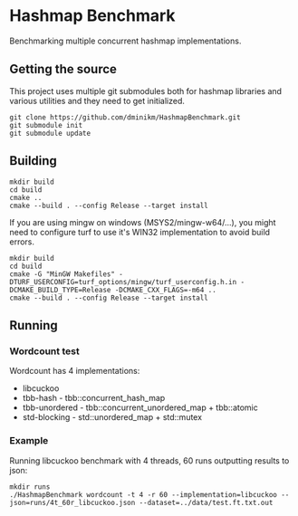 # Hashmap Benchmark 

Benchmarking multiple concurrent hashmap implementations.

## Getting the source

This project uses multiple git submodules both for hashmap libraries and various utilities and they need to get initialized.

```
git clone https://github.com/dminikm/HashmapBenchmark.git
git submodule init
git submodule update
```

## Building

```shell
mkdir build
cd build
cmake ..
cmake --build . --config Release --target install
```

If you are using mingw on windows (MSYS2/mingw-w64/...), you might need to configure turf to use it's WIN32 implementation to avoid build errors.

```shell
mkdir build
cd build
cmake -G "MinGW Makefiles" -DTURF_USERCONFIG=turf_options/mingw/turf_userconfig.h.in -DCMAKE_BUILD_TYPE=Release -DCMAKE_CXX_FLAGS=-m64 ..
cmake --build . --config Release --target install
```

## Running

### Wordcount test
Wordcount has 4 implementations:
 - libcuckoo
 - tbb-hash - tbb::concurrent_hash_map
 - tbb-unordered - tbb::concurrent_unordered_map + tbb::atomic
 - std-blocking - std::unordered_map + std::mutex

### Example
Running libcuckoo benchmark with 4 threads, 60 runs outputting results to json:
```shell
mkdir runs
./HashmapBenchmark wordcount -t 4 -r 60 --implementation=libcuckoo --json=runs/4t_60r_libcuckoo.json --dataset=../data/test.ft.txt.out
```